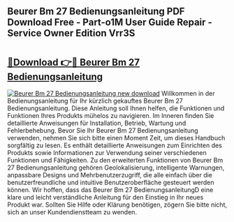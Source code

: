## Beurer Bm 27 Bedienungsanleitung PDF Download Free - Part-o1M User Guide Repair - Service Owner Edition Vrr3S

# <h2><a href="http://df35tux.blite.top/?on=Beurer+Bm+27+Bedienungsanleitung">🔗Download 👉🔴 Beurer Bm 27 Bedienungsanleitung</a></h2>

[![Beurer Bm 27 Bedienungsanleitung new download](https://i.imgur.com/lujVjoI.png)](http://df35tux.blite.top/?on=Beurer+Bm+27+Bedienungsanleitung)
Willkommen in der Bedienungsanleitung für Ihr kürzlich gekauftes Beurer Bm 27 Bedienungsanleitung. Diese Anleitung soll Ihnen helfen, die Funktionen und Funktionen Ihres Produkts mühelos zu navigieren. Im Inneren finden Sie detaillierte Anweisungen für Installation, Betrieb, Wartung und Fehlerbehebung. Bevor Sie Ihr Beurer Bm 27 Bedienungsanleitung verwenden, nehmen Sie sich bitte einen Moment Zeit, um dieses Handbuch sorgfältig zu lesen. Es enthält detaillierte Anweisungen zum Einrichten des Produkts sowie Informationen zur Verwendung seiner verschiedenen Funktionen und Fähigkeiten. Zu den erweiterten Funktionen von Beurer Bm 27 Bedienungsanleitung gehören Geolokalisierung, intelligente Warnungen, anpassbare Designs und Mehrbenutzerzugriff, die alle einfach über die benutzerfreundliche und intuitive Benutzeroberfläche gesteuert werden können. Wir hoffen, dass das Beurer Bm 27 BedienungsanleitungD eine klare und leicht verständliche Anleitung für den Einstieg in Ihr neues Produkt war. Sollten Sie Hilfe oder Klärung benötigen, zögern Sie bitte nicht, sich an unser Kundendienstteam zu wenden.

